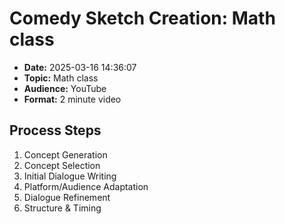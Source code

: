 # Comedy Sketch Creation: Math class

- **Date:** 2025-03-16 14:36:07
- **Topic:** Math class
- **Audience:** YouTube
- **Format:** 2 minute video

## Process Steps

1. Concept Generation
2. Concept Selection
3. Initial Dialogue Writing
4. Platform/Audience Adaptation
5. Dialogue Refinement
6. Structure & Timing
